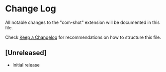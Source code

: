 # Change Log

All notable changes to the "com-shot" extension will be documented in this file.

Check [Keep a Changelog](http://keepachangelog.com/) for recommendations on how to structure this file.

## [Unreleased]

- Initial release